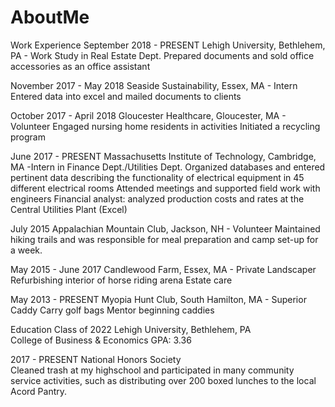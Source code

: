 # AboutMe
Work Experience
September 2018 - PRESENT
Lehigh University, Bethlehem, PA - Work Study in Real Estate Dept.
Prepared documents and sold office accessories as an office assistant

November 2017 - May 2018
Seaside Sustainability, Essex, MA - Intern
Entered data into excel and mailed documents to clients

October 2017 - April 2018
Gloucester Healthcare, Gloucester, MA - Volunteer
Engaged nursing home residents in activities
Initiated a recycling program

June 2017 - PRESENT
Massachusetts Institute of Technology, Cambridge, MA -Intern in Finance Dept./Utilities Dept.
Organized databases and entered pertinent data describing the functionality of electrical equipment in 45 different electrical rooms
Attended meetings and supported field work with engineers
Financial analyst: analyzed production costs and rates at the Central Utilities Plant (Excel)

July 2015
Appalachian Mountain Club, Jackson, NH - Volunteer
Maintained hiking trails and was responsible for meal preparation and camp set-up for a week.

May 2015 - June 2017
Candlewood Farm, Essex, MA - Private Landscaper
Refurbishing interior of horse riding arena 
Estate care

May 2013 - PRESENT
Myopia Hunt Club, South Hamilton, MA - Superior Caddy
Carry golf bags
Mentor beginning caddies

Education
Class of 2022
Lehigh University, Bethlehem, PA                                                
College of Business & Economics
GPA: 3.36

2017 - PRESENT
National Honors Society    
Cleaned trash at my highschool and participated in many community service activities, such as distributing over 200 boxed lunches to the local Acord Pantry.
